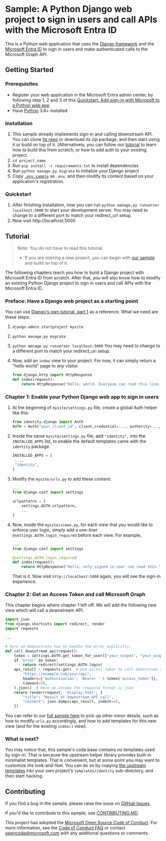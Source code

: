 # Sample: A Python Django web project to sign in users and call APIs with the Microsoft Entra ID

This is a Python web application that uses the
[Django framework](https://www.djangoproject.com/)
and the
[Microsoft Entra ID](https://www.microsoft.com/security/business/microsoft-entra)
to sign in users and make authenticated calls to the Microsoft Graph API.


## Getting Started

### Prerequisites

- Register your web application in the Microsoft Entra admin center,
  by following step 1, 2 and 3 of this
  [Quickstart: Add sign-in with Microsoft to a Python web app](https://learn.microsoft.com/en-us/entra/identity-platform/quickstart-web-app-python-sign-in?tabs=windows)
- Have [Python](https://python.org) 3.8+ installed

### Installation

1. This sample already implements sign-in and calling downstream API.
   You can clone
   [its repo](https://github.com/Azure-Samples/ms-identity-python-webapp-django)
   or download its zip package, and then start using it or build on top of it.
   (Alternatively, you can follow our [tutorial](#tutorial) to learn
   how to build this from scratch, or how to add auth to your existing project.
2. `cd project_name`
3. Run `pip install -r requirements.txt` to install dependencies
4. Run `python manage.py migrate` to initialize your Django project
5. Copy [`.env.sample`](https://github.com/Azure-Samples/ms-identity-python-webapp-django/blob/main/.env.sample) as `.env`,
   and then modify its content based on your application's registration.

### Quickstart

1. After finishing installation, now you can run
   `python manage.py runserver localhost:5000` to start your development server.
   You may need to change to a different port to match your redirect_uri setup.
2. Now visit http://localhost:5000


## Tutorial

> Note: You do not have to read this tutorial.
>
> * If you are starting a new project, you can begin with
>   [our sample](https://github.com/Azure-Samples/ms-identity-python-webapp-django)
>   and build on top of it.

The following chapters teach you
how to build a Django project with Microsoft Entra ID from scratch.
After that, you will also know how to modify an existing Python Django project
to sign in users and call APIs with the Microsoft Entra ID.

### Preface: Have a Django web project as a starting point

You can use
[Django's own tutorial, part 1](https://docs.djangoproject.com/en/5.0/intro/tutorial01/)
as a reference. What we need are these steps:

1. `django-admin startproject mysite`
2. `python manage.py migrate`
3. `python manage.py runserver localhost:5000`
   You may need to change to a different port to match your redirect_uri setup.

4. Now, add an `index` view to your project.
   For now, it can simply return a "hello world" page to any visitor.

   ```python
   from django.http import HttpResponse
   def index(request):
       return HttpResponse("Hello, world. Everyone can read this line.")
   ```

### Chapter 1: Enable your Python Django web app to sign in users

1. At the beginning of `mysite/settings.py` file, create a global Auth helper like this:

   ```python
   from identity.django import Auth
   AUTH = Auth("your_client_id", client_credential=..., authority=..., redirect_uri=...)
   ```

2. Inside the same `mysite/settings.py` file,
   add `"identity",` into the `INSTALLED_APPS` list,
   to enable the default templates came with the `identity` package.

   ```python
   INSTALLED_APPS = [
    ...,
    "identity",
   ]
   ```

3. Modify the `mysite/urls.py` to add these content:

   ```python
   ...
   from django.conf import settings

   urlpatterns = [
       settings.AUTH.urlpattern,
       ...
   ]
   ```

4. Now, inside the `mysite/views.py`,
   for each view that you would like to enforce user login,
   simply add a one-liner `@settings.AUTH.login_required` before each view.
   For example,

   ```python
   ...
   from django.conf import settings

   @settings.AUTH.login_required
   def index(request):
       return HttpResponse("Hello, only signed-in user can read this.")
   ```

   That is it. Now visit `http://localhost:5000` again, you will see the sign-in experience.


### Chapter 2: Get an Access Token and call Microsoft Graph

This chapter begins where chapter 1 left off.
We will add the following new view which will call a downstream API.

```python
import json
from django.shortcuts import redirect, render
import requests

...

# here we demonstrate how to handle the error explicitly.
def call_downstream_api(request):
    token = settings.AUTH.get_token_for_user(["your_scope1", "your_scope2"])
    if "error" in token:
        return redirect(settings.AUTH.login)
    api_result = requests.get(  # Use access token to call downstream api
        "https://example.com/your/api",
        headers={'Authorization': 'Bearer ' + token['access_token']},
        timeout=30,
    ).json()  # Here we assume the response format is json
    return render(request, 'display.html', {
        "title": "Result of downstream API call",
        "content": json.dumps(api_result, indent=4),
    })
```

You can refer to our
[full sample here](https://github.com/Azure-Samples/ms-identity-python-webapp-django)
to pick up other minor details, such as how to modify `urls.py` accordingly,
and how to add templates for this new view (and for the existing `index()` view).


### What is next?

You may notice that, this sample's code base contains no templates used by sign-in.
That is because the upstream helper library provides built-in minimalist templates.
That is convenient, but at some point you may want to customize the look-and-feel.
You can do so by copying
[the upstream templates](https://github.com/rayluo/identity/tree/dev/identity/templates/identity)
into your own project's `templates/identity` sub-directory, and then start hacking.


## Contributing

If you find a bug in the sample, please raise the issue on [GitHub Issues](../../issues).

If you'd like to contribute to this sample, see [CONTRIBUTING.MD](/CONTRIBUTING.md).

This project has adopted the
[Microsoft Open Source Code of Conduct](https://opensource.microsoft.com/codeofconduct/).
For more information, see the
[Code of Conduct FAQ](https://opensource.microsoft.com/codeofconduct/faq/)
or contact [opencode@microsoft.com](mailto:opencode@microsoft.com)
with any additional questions or comments.

